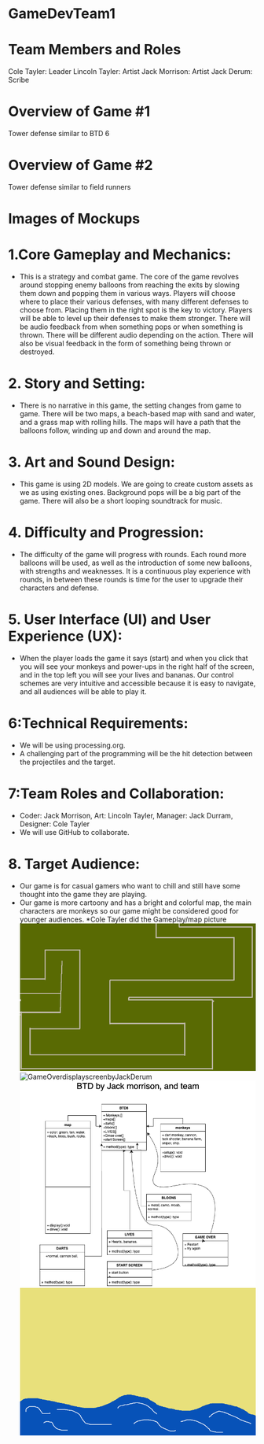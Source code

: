 # GameDevTeam1

# Team Members and Roles
Cole Tayler: Leader
Lincoln Tayler: Artist
Jack Morrison: Artist 
Jack Derum: Scribe
# Overview of Game #1
Tower defense similar to BTD 6
# Overview of Game #2
Tower defense similar to field runners
# Images of Mockups
# 1.Core Gameplay and Mechanics:
* This is a strategy and combat game. The core of the game revolves around stopping enemy balloons from reaching the exits by slowing them down and popping them in various ways. Players will choose where to place their various defenses, with many different defenses to choose from. Placing them in the right spot is the key to victory. Players will be able to level up their defenses to make them stronger. There will be audio feedback from when something pops or when something is thrown. There will be different audio depending on the action. There will also be visual feedback in the form of something being thrown or destroyed.
# 2. Story and Setting:
* There is no narrative in this game, the setting changes from game to game. There will be two maps, a beach-based map with sand and water, and a grass map with rolling hills. The maps will have a path that the balloons follow, winding up and down and around the map.
# 3. Art and Sound Design:
* This game is using 2D models. We are going to create custom assets as we as using existing ones. Background pops will be a big part of the game. There will also be a short looping soundtrack for music.
# 4. Difficulty and Progression:
* The difficulty of the game will progress with rounds. Each round more balloons will be used, as well as the introduction of some new balloons, with strengths and weaknesses. It is a continuous play experience with rounds, in between these rounds is time for the user to upgrade their characters and defense.
# 5. User Interface (UI) and User Experience (UX):
* When the player loads the game it says (start) and when you click that you will see your monkeys and power-ups in the right half of the screen, and in the top left you will see your lives and bananas.
Our control schemes are very intuitive and accessible because it is easy to navigate, and all audiences will be able to play it.


# 6:Technical Requirements:
* We will be using processing.org.
* A challenging part of the programming will be the hit detection between the projectiles and the target.
# 7:Team Roles and Collaboration:
* Coder: Jack Morrison,  Art: Lincoln Tayler, Manager: Jack Durram, Designer: Cole Tayler
* We will use GitHub to collaborate.
# 8. Target Audience:
* Our game is for casual gamers who want to chill and still have some thought into the game they are playing. 
* Our game is more cartoony and has a bright and colorful map, the main characters are monkeys so our game might be considered good for younger audiences.
*Cole Tayler did the Gameplay/map picture
![Gameplay01](https://github.com/9611154/GameDevTeam1/blob/main/images/bloonstdmap.png)
![GameOverdisplayscreenbyJackDerum](https://github.com/9611154/GameDevTeam1/upload/main/images)
 ![BTDjm.draw.io.png](https://github.com/9611154/GameDevTeam1/blob/main/images/BTDjm.drawio.png)
![StartscreenLT](https://github.com/9611154/GameDevTeam1/blob/main/images/Start%20screen%20LT.png)

